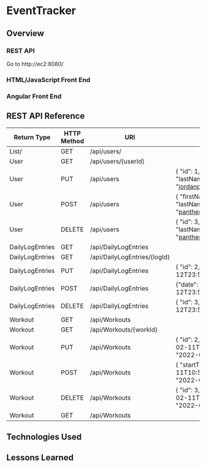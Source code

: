# EventTracker

## Overview

### REST API
Go to http://ec2:8080/
### HTML/JavaScript Front End

### Angular Front End

## REST API Reference
|Return Type  | HTTP Method  | URI                 | Request Body| Purpose |
|-------------|--------------|---------------------|-------------|---------|
|List/<User/> | GET          | /api/users/         |             | List    |
| User        | GET          | /api/users/{userId} |             | Retrieve|
| User        | PUT          | /api/users          | { "id": 1,  "firstName": "Jordan",  "lastName": "Painter","email": "jordanpainter22@gmail.com"} | Update  |
| User        | POST         | /api/users          |  { "firstName": "Joe",  "lastName": "panther","email": "panther@gmail.com"}           | Create  |
| User        | DELETE       | /api/users          | { "id": 3, "firstName": "Joe",  "lastName": "panther","email": "panther@gmail.com"}            | Delete  |
| DailyLogEntries        | GET         | /api/DailyLogEntries |             | List  |
| DailyLogEntries        | GET         | /api/DailyLogEntries/{logId} |             | Retrieve  |
| DailyLogEntries        | PUT         | /api/DailyLogEntries |    {  "id": 2,  "date": "2022-02-12T23:59:00"}         | Update  |
| DailyLogEntries        | POST        | /api/DailyLogEntries |  {"date": "2022-02-12T23:59:00"}           | Create  |
| DailyLogEntries        | DELETE      | /api/DailyLogEntries |   {  "id": 3,  "date": "2022-02-12T23:59:00"}          | Delete  |
| Workout        | GET         | /api/Workouts |             | List  |
| Workout        | GET         | /api/Workouts/{workId} |             | Retrieve  |
| Workout        | PUT         | /api/Workouts |    {  "id": 2,  "startTime": "2022-02-11T10:59:00",  "endTime": "2022-02-11T11:59:00" }         | Update  |
| Workout        | POST         | /api/Workouts |     { "startTime": "2022-02-11T10:59:00",  "endTime": "2022-02-11T11:59:00" }      | Create  |
| Workout        | DELETE         | /api/Workouts |     {  "id": 3,  "startTime": "2022-02-11T10:59:00",  "endTime": "2022-02-11T11:59:00" }        | Delete  |
| Workout        | GET         | /api/Workouts |             | List  |
## Technologies Used

## Lessons Learned
